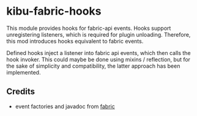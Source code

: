 # kibu-fabric-hooks
This module provides hooks for fabric-api events.
Hooks support unregistering listeners, which is required for plugin unloading.
Therefore, this mod introduces hooks equivalent to fabric events.

Defined hooks inject a listener into fabric api events, which then calls the hook invoker.
This could maybe be done using mixins / reflection, but for the sake of simplicity and compatibility,
the latter approach has been implemented.

## Credits
- event factories and javadoc from [fabric](https://github.com/FabricMC/fabric)